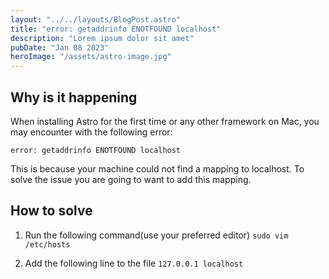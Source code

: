 ```yaml
---
layout: "../../layouts/BlogPost.astro"
title: "error: getaddrinfo ENOTFOUND localhost"
description: "Lorem ipsum dolor sit amet"
pubDate: "Jan 08 2023"
heroImage: "/assets/astro-image.jpg"
---
```


## Why is it happening

When installing Astro for the first time or any other framework on Mac, you may encounter with the following error:

`error: getaddrinfo ENOTFOUND localhost`

This is because your machine could not find a mapping to localhost. To solve the issue you are going to want to add this mapping.

## How to solve

1. Run the following command(use your preferred editor)
   `sudo vim /etc/hosts`

2. Add the following line to the file
   `127.0.0.1 localhost`
